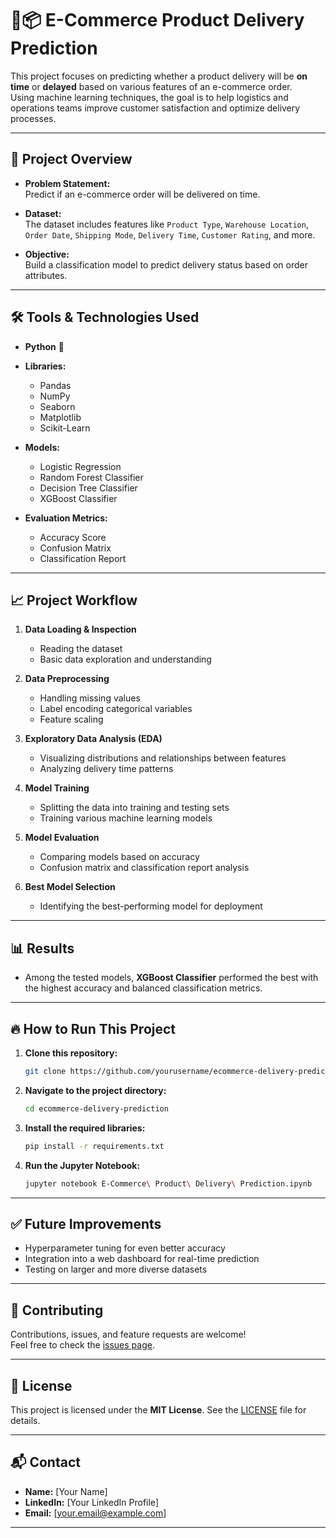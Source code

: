 # 🚚📦 E-Commerce Product Delivery Prediction

This project focuses on predicting whether a product delivery will be **on time** or **delayed** based on various features of an e-commerce order.  
Using machine learning techniques, the goal is to help logistics and operations teams improve customer satisfaction and optimize delivery processes.

---

## 📁 Project Overview

- **Problem Statement:**  
  Predict if an e-commerce order will be delivered on time.
  
- **Dataset:**  
  The dataset includes features like `Product Type`, `Warehouse Location`, `Order Date`, `Shipping Mode`, `Delivery Time`, `Customer Rating`, and more.

- **Objective:**  
  Build a classification model to predict delivery status based on order attributes.

---

## 🛠️ Tools & Technologies Used

- **Python** 🐍
- **Libraries:**  
  - Pandas  
  - NumPy  
  - Seaborn  
  - Matplotlib  
  - Scikit-Learn

- **Models:**  
  - Logistic Regression
  - Random Forest Classifier
  - Decision Tree Classifier
  - XGBoost Classifier
  
- **Evaluation Metrics:**  
  - Accuracy Score
  - Confusion Matrix
  - Classification Report

---

## 📈 Project Workflow

1. **Data Loading & Inspection**
   - Reading the dataset
   - Basic data exploration and understanding
   
2. **Data Preprocessing**
   - Handling missing values
   - Label encoding categorical variables
   - Feature scaling
   
3. **Exploratory Data Analysis (EDA)**
   - Visualizing distributions and relationships between features
   - Analyzing delivery time patterns
   
4. **Model Training**
   - Splitting the data into training and testing sets
   - Training various machine learning models
   
5. **Model Evaluation**
   - Comparing models based on accuracy
   - Confusion matrix and classification report analysis

6. **Best Model Selection**
   - Identifying the best-performing model for deployment

---

## 📊 Results

- Among the tested models, **XGBoost Classifier** performed the best with the highest accuracy and balanced classification metrics.

---

## 🔥 How to Run This Project

1. **Clone this repository:**
   ```bash
   git clone https://github.com/yourusername/ecommerce-delivery-prediction.git
   ```

2. **Navigate to the project directory:**
   ```bash
   cd ecommerce-delivery-prediction
   ```

3. **Install the required libraries:**
   ```bash
   pip install -r requirements.txt
   ```

4. **Run the Jupyter Notebook:**
   ```bash
   jupyter notebook E-Commerce\ Product\ Delivery\ Prediction.ipynb
   ```

---

## ✅ Future Improvements

- Hyperparameter tuning for even better accuracy
- Integration into a web dashboard for real-time prediction
- Testing on larger and more diverse datasets

---

## 🤝 Contributing

Contributions, issues, and feature requests are welcome!  
Feel free to check the [issues page](https://github.com/yourusername/ecommerce-delivery-prediction/issues).

---

## 📄 License

This project is licensed under the **MIT License**. See the [LICENSE](LICENSE) file for details.

---

## 📬 Contact

- **Name:** [Your Name]
- **LinkedIn:** [Your LinkedIn Profile]
- **Email:** [your.email@example.com]

---

